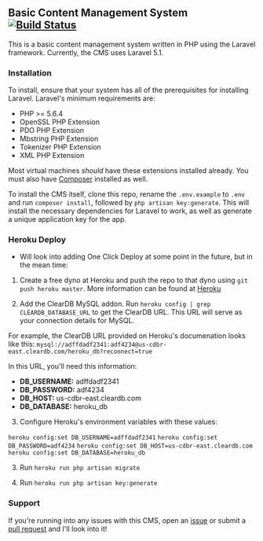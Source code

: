 ## Basic Content Management System [![Build Status](https://travis-ci.org/TylerConlee/BasicCMS.svg?branch=master)](https://travis-ci.org/TylerConlee/BasicCMS)

This is a basic content management system written in PHP using the Laravel 
framework. Currently, the CMS uses Laravel 5.1.

### Installation

To install, ensure that your system has all of the prerequisites for installing 
Laravel. 
Laravel's minimum requirements are:
- PHP >= 5.6.4
- OpenSSL PHP Extension
- PDO PHP Extension
- Mbstring PHP Extension
- Tokenizer PHP Extension
- XML PHP Extension

Most virtual machines *should* have these extensions installed already. You 
must also have [Composer](http://getcomposer.org/) installed as well.

To install the CMS itself, clone this repo, rename the `.env.example` to `.env` and run `composer install`, followed 
by `php artisan key:generate`. This will install the necessary dependencies for
Laravel to work, as well as generate a unique application key for the app.

### Heroku Deploy
- Will look into adding One Click Deploy at some point in the future, but in
the mean time:

1) Create a free dyno at Heroku and push the repo to that dyno using 
`git push heroku master`. More information can be found at [Heroku](https://devcenter.heroku.com/articles/getting-started-with-php#deploy-the-app)

2) Add the ClearDB MySQL addon. Run `heroku config | grep CLEARDB_DATABASE_URL`
to get the ClearDB URL. This URL will serve as your connection details for 
MySQL.

For example, the ClearDB URL provided on Heroku's documenation looks like this:
`mysql://adffdadf2341:adf4234@us-cdbr-east.cleardb.com/heroku_db?reconnect=true`

In this URL, you'll need this information:

- **DB_USERNAME:**  adffdadf2341
- **DB_PASSWORD:**  adf4234
- **DB_HOST:** us-cdbr-east.cleardb.com
- **DB_DATABASE:** heroku_db

3) Configure Heroku's environment variables with these values:

`heroku config:set DB_USERNAME=adffdadf2341`
`heroku config:set DB_PASSWORD=adf4234`
`heroku config:set DB_HOST=us-cdbr-east.cleardb.com`
`heroku config:set DB_DATABASE=heroku_db`

3) Run `heroku run php artisan migrate`

4) Run `heroku run php artisan key:generate`

### Support

If you're running into any issues with this CMS, open an [issue](https://github.com/TylerConlee/BasicCMS/issues/new) or submit a [pull request](https://github.com/TylerConlee/BasicCMS/compare) and I'll look into it!